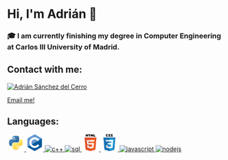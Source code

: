 # Hi, I'm Adrián 👋

### 🎓 I am currently finishing my degree in Computer Engineering at Carlos III University of Madrid.

## Contact with me:
<a href="https://linkedin.com/in/adrisdc/" target="_blank"><img align="center" src="https://raw.githubusercontent.com/rahuldkjain/github-profile-readme-generator/master/src/images/icons/Social/linked-in-alt.svg" alt="Adrián Sánchez del Cerro" height="30" width="40"/></a> 

<a href="mailto:adrisdc02@gmail.com"> Email me! </a>

## Languages:

<p align="left" dir="auto"> <a href="https://www.python.org" rel="nofollow"> <img src="https://raw.githubusercontent.com/devicons/devicon/master/icons/python/python-original.svg" alt="python" width="40" height="40" style="max-width: 100%;">
</a> <a href="https://www.cprogramming.com/" rel="nofollow"> <img src="https://raw.githubusercontent.com/devicons/devicon/master/icons/c/c-original.svg" alt="c" width="40" height="40" style="max-width: 100%;">
</a> <a href="https://es.wikipedia.org/wiki/C%2B%2B" rel="nofollow"> <img src="https://camo.githubusercontent.com/33e32b4e8699613d15985840cc40771dcb921e2b7a2a2ebd0e5d972ee33cab8f/68747470733a2f2f75706c6f61642e77696b696d656469612e6f72672f77696b6970656469612f636f6d6d6f6e732f7468756d622f312f31382f49534f5f432532422532425f4c6f676f2e7376672f3138323270782d49534f5f432532422532425f4c6f676f2e7376672e706e67" alt="c++" width="36" height="40" data-canonical-src="https://upload.wikimedia.org/wikipedia/commons/thumb/1/18/ISO_C%2B%2B_Logo.svg/1822px-ISO_C%2B%2B_Logo.svg.png" style="max-width: 100%;">
</a> <a href="https://www.oracle.com/es/database/technologies/appdev/sqldeveloper-landing.html" rel="nofollow"> <img src="https://camo.githubusercontent.com/5428fcb72ee0fbc76a8ddc153edc9b2b2ccab9d3e9177c9f3c0ba440d5e26f50/68747470733a2f2f706c61792d6c682e676f6f676c6575736572636f6e74656e742e636f6d2f68764b394a6a6a4d72512d4d535039385556716d7770676f6a6b63383950357459764c556276626e41714f525678336f376d55686b5f4e4e6453443453395f46387077" alt="sql" width="40" height="40" data-canonical-src="https://play-lh.googleusercontent.com/hvK9JjjMrQ-MSP98UVqmwpgojkc89P5tYvLUbvbnAqORVx3o7mUhk_NNdSD4S9_F8pw" style="max-width: 100%;">
</a> <a href="https://www.w3.org/html/" rel="nofollow"> <img src="https://raw.githubusercontent.com/devicons/devicon/master/icons/html5/html5-original-wordmark.svg" alt="html5" width="40" height="40" style="max-width: 100%;">
</a> <a href="https://www.w3schools.com/css/" rel="nofollow"> <img src="https://raw.githubusercontent.com/devicons/devicon/master/icons/css3/css3-original-wordmark.svg" alt="css3" width="40" height="40" style="max-width: 100%;">
</a> <a href="https://developer.mozilla.org/es/docs/Web/JavaScript" rel="nofollow"> <img src="https://camo.githubusercontent.com/ebba410edfb05353d7b46b3107304e7deeee8c6c12bc8769115f2dce43d11da0/68747470733a2f2f75706c6f61642e77696b696d656469612e6f72672f77696b6970656469612f636f6d6d6f6e732f362f36612f4a6176615363726970742d6c6f676f2e706e67" alt="javascript" width="40" height="40" data-canonical-src="https://upload.wikimedia.org/wikipedia/commons/6/6a/JavaScript-logo.png" style="max-width: 100%;">
</a> <a href="https://nodejs.org/es" rel="nofollow"> <img src="https://camo.githubusercontent.com/8d7500389365cd5fb067475412ecd642616447844f81b471c04097dccdca6a21/68747470733a2f2f63646e2d69636f6e732d706e672e666c617469636f6e2e636f6d2f3531322f353936382f353936383332322e706e67" alt="nodejs" width="40" height="40" data-canonical-src="https://cdn-icons-png.flaticon.com/512/5968/5968322.png" style="max-width: 100%;">
</a></p>
          
